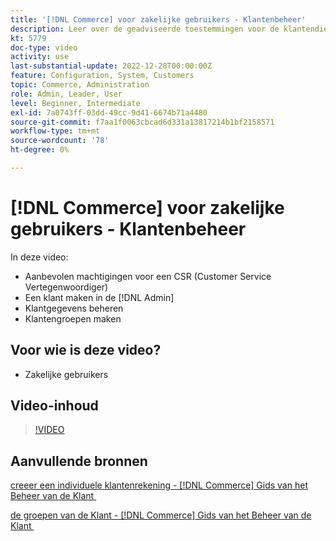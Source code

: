 ```yaml
---
title: '[!DNL Commerce] voor zakelijke gebruikers - Klantenbeheer'
description: Leer over de geadviseerde toestemmingen voor de klantendienst, creërend een klant in  [!DNL Admin], het leiden van klanteninformatie, en het creëren van klantengroepen.
kt: 5779
doc-type: video
activity: use
last-substantial-update: 2022-12-28T00:00:00Z
feature: Configuration, System, Customers
topic: Commerce, Administration
role: Admin, Leader, User
level: Beginner, Intermediate
exl-id: 7a0743ff-03dd-49cc-9d41-6674b71a4480
source-git-commit: f7aa1f0063cbcad6d331a13817214b1bf2158571
workflow-type: tm+mt
source-wordcount: '78'
ht-degree: 0%

---
```


# [!DNL Commerce] voor zakelijke gebruikers - Klantenbeheer

In deze video:

- Aanbevolen machtigingen voor een CSR (Customer Service Vertegenwoordiger)
- Een klant maken in de [!DNL Admin]
- Klantgegevens beheren
- Klantengroepen maken

## Voor wie is deze video?

- Zakelijke gebruikers

## Video-inhoud

>[!VIDEO](https://video.tv.adobe.com/v/36189?quality=12&learn=on)

## Aanvullende bronnen

[&#x200B; creeer een individuele klantenrekening -  [!DNL Commerce]  Gids van het Beheer van de Klant &#x200B;](https://experienceleague.adobe.com/docs/commerce-admin/customers/customer-accounts/account-create.html?lang=nl-NL)

[&#x200B; de groepen van de Klant -  [!DNL Commerce]  Gids van het Beheer van de Klant &#x200B;](https://experienceleague.adobe.com/docs/commerce-admin/customers/customers-menu/customer-groups.html?lang=nl-NL)
